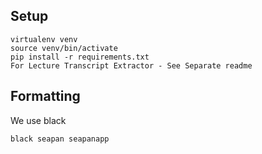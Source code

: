 ## Setup

```
virtualenv venv
source venv/bin/activate
pip install -r requirements.txt 
For Lecture Transcript Extractor - See Separate readme
```

## Formatting

We use black

```
black seapan seapanapp
```
